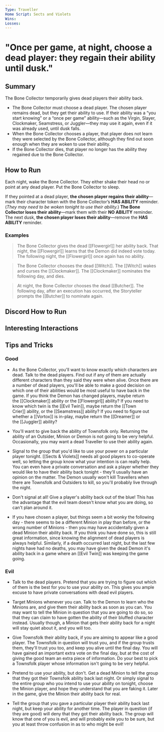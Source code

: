 ```yaml
---
Type: Traveller
Home Script: Sects and Violets
Wins: 
Losses:
---
```

# "Once per game, at night, choose a dead player: they regain their ability until dusk."

## Summary
The Bone Collector temporarily gives dead players their ability back.

- The Bone Collector must choose a dead player. The chosen player remains dead, but they get their ability to use. If their ability was a “you start knowing” or a “once per game” ability—such as the Virgin, Slayer, Clockmaker, Seamstress, or Juggler—they may use it again, even if it was already used, until dusk falls.
- When the Bone Collector chooses a player, that player does not learn they were selected by the Bone Collector, although they find out soon enough when they are woken to use their ability.
- If the Bone Collector dies, that player no longer has the ability they regained due to the Bone Collector.
## How to Run
Each night, wake the Bone Collector. They either shake their head no or point at any dead player. Put the Bone Collector to sleep.

If they pointed at a dead player, **the chosen player regains their ability**—mark their character token with the Bone Collector’s **HAS ABILITY** reminder. (_They may need to be woken tonight to use their ability._) **The Bone Collector loses their ability**—mark them with their **NO ABILITY** reminder. The next dusk, **the chosen player loses their ability**—remove the **HAS ABILITY** reminder.
### Examples
>The Bone Collector gives the dead [[Flowergirl]] her ability back. That night, the [[Flowergirl]] learns that the Demon did indeed vote today. The following night, the [[Flowergirl]] once again has no ability.

>The Bone Collector chooses the dead [[Witch]]. The [[Witch]] wakes and curses the [[Clockmaker]]. The [[Clockmaker]] nominates the following day, and dies.

>At night, the Bone Collector chooses the dead [[Butcher]]. The following day, after an execution has occurred, the Storyteller prompts the [[Butcher]] to nominate again.

## Discord How to Run


## Interesting Interactions


## Tips and Tricks
### Good
- As the Bone Collector, you'll want to know exactly which characters are dead. Talk to the dead players. Find out if any of them are actually different characters than they said they were when alive. Once there are a number of dead players, you'll be able to make a good decision on which one of their abilities would be most useful to have back in the game. If you think the Demon has changed players, maybe return the [[Clockmaker]] ability or the [[Flowergirl]] ability? If you need to know which twin is the [[Evil Twin]], maybe return the [[Town Crier]] ability, or the [[Seamstress]] ability? If you need to figure out whether a [[Vortox]] is in-play, maybe return the [[Dreamer]] or the [[Juggler]] ability?

- You'll want to give back the ability of Townsfolk only. Returning the ability of an Outsider, Minion or Demon is not going to be very helpful. Occasionally, you may want a dead Traveller to use their ability again.

- Signal to the group that you'd like to use your power on a particular player tonight. [[Sects & Violets]] needs all good players to co-operate well, so letting the group know what your intention is can really help. You can even have a private conversation and ask a player whether they would like to have their ability back tonight - they'll usually have an opinion on the matter. The Demon usually won't kill Travellers when there are Townsfolk and Outsiders to kill, so you'll probably live through the night.

- Don't signal at all! Give a player's ability back out of the blue! This has the advantage that the evil team doesn't know what you are doing, so can't plan around it.

- If you have chosen a player, but things seem a bit wonky the following day - there seems to be a different Minion in play than before, or the wrong number of Minions - then you may have accidentally given a dead Minion their ability back. If you think you have done so, this is still great information, since knowing the alignment of dead players is always helpful. Similarly, if a death occurred last night, but the last few nights have had no deaths, you may have given the dead Demon it's ability back in a game where an [[Evil Twin]] was keeping the game going.
### Evil
- Talk to the dead players. Pretend that you are trying to figure out which of them is the best for you to use your ability on. This gives you ample excuse to have private conversations with dead evil players.

- Target Minions whenever you can. Talk to the Demon to learn who the Minions are, and give them their ability back as soon as you can. You may want to tell the Minion in question that you are going to do so, so that they can claim to have gotten the ability of their bluffed character instead. Usually though, a Minion that gets their ability back for a night will stay quiet about it, and you will too.

- Give Townsfolk their ability back, if you are aiming to appear like a good player. The Townsfolk in question will trust you, and if the group trusts them, they'll trust you too, and keep you alive until the final day. You will have gained an important extra vote on the final day, but at the cost of giving the good team an extra piece of information. Do your best to pick a Townsfolk player whose information isn't going to be very helpful.

- Pretend to use your ability, but don't. Get a dead Minion to tell the group that they got their Townsfolk ability back last night. Or simply signal to the entire group who you intend to use your ability on tonight, choose the Minion player, and hope they understand that you are faking it. Later in the game, give the Minion their ability back for real.

- Tell the group that you gave a particular player their ability back last night, but keep your ability for another time. The player in question (if they are good) will deny that they got their ability back. The group will know that one of you is evil, and will probably exile you to be sure, but you at least throw confusion in as to who might be evil!

